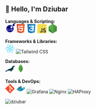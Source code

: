 <h2>👋 Hello, I'm Dziubar</h2>

<p>
  <strong>Languages & Scripting:</strong><br>
  <img src="https://raw.githubusercontent.com/devicons/devicon/master/icons/lua/lua-original.svg" width="30" alt="Lua" title="Lua">
  <img src="https://raw.githubusercontent.com/devicons/devicon/master/icons/html5/html5-original.svg" width="30" alt="HTML" title="HTML5">
  <img src="https://raw.githubusercontent.com/devicons/devicon/master/icons/css3/css3-original.svg" width="30" alt="CSS" title="CSS3">
  <img src="https://raw.githubusercontent.com/devicons/devicon/master/icons/javascript/javascript-original.svg" width="30" alt="JavaScript" title="JavaScript">
  <img src="https://raw.githubusercontent.com/devicons/devicon/master/icons/nodejs/nodejs-original.svg" width="30" alt="Node.js" title="Node.js">
</p>

<p>
  <strong>Frameworks & Libraries:</strong><br>
  <img src="https://raw.githubusercontent.com/devicons/devicon/master/icons/react/react-original.svg" width="30" alt="React" title="React">
  <img src="https://www.vectorlogo.zone/logos/tailwindcss/tailwindcss-icon.svg" width="30" alt="Tailwind CSS" title="Tailwind CSS">
</p>

<p>
  <strong>Databases:</strong><br>
  <img src="https://raw.githubusercontent.com/devicons/devicon/master/icons/mariadb/mariadb-original.svg" width="30" alt="MariaDB" title="MariaDB">
  <img src="https://raw.githubusercontent.com/devicons/devicon/master/icons/mongodb/mongodb-original.svg" width="30" alt="MongoDB" title="MongoDB">
</p>

<p>
  <strong>Tools & DevOps:</strong><br>
  <img src="https://raw.githubusercontent.com/devicons/devicon/master/icons/git/git-original.svg" width="30" alt="Git" title="Git">
  <img src="https://raw.githubusercontent.com/devicons/devicon/master/icons/docker/docker-original.svg" width="30" alt="Docker" title="Docker">
  <img src="https://www.vectorlogo.zone/logos/grafana/grafana-icon.svg" width="30" alt="Grafana" title="Grafana">
  <img src="https://www.vectorlogo.zone/logos/nginx/nginx-icon.svg" width="30" alt="Nginx" title="Nginx">
  <img src="https://www.vectorlogo.zone/logos/haproxy/haproxy-icon.svg" width="30" alt="HAProxy" title="HAProxy">
</p>

<img align="center" src="https://github-readme-stats.vercel.app/api/wakatime?username=dziubar&layout=compact&show_icons=true" alt="dziubar" />
